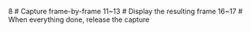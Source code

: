 8 # Capture frame-by-frame
11~13 # Display the resulting frame
16~17 # When everything done, release the capture
